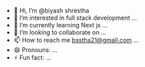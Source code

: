 - 👋 Hi, I’m @biyash shrestha
- 👀 I’m interested in full stack development ...
- 🌱 I’m currently learning Next js ...
- 💞️ I’m looking to collaborate on ...
- 📫 How to reach me bsstha21@gmail.com ...
- 😄 Pronouns: ...
- ⚡ Fun fact: ...

<!---
biyash-1/biyash-1 is a ✨ special ✨ repository because its `README.md` (this file) appears on your GitHub profile.
You can click the Preview link to take a look at your changes.
--->
